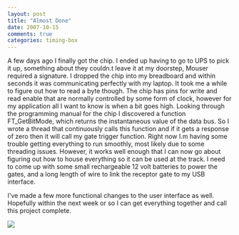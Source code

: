 ```yaml
---
layout: post
title: "Almost Done"
date: 2007-10-15
comments: true
categories: timing-box
---
```


A few days ago I finally got the chip. I ended up having to go to UPS to pick it up, something about they couldn.t leave it at my doorstep, Mouser required a signature. I dropped the chip into my breadboard and within seconds it was communicating perfectly with my laptop. It took me a while to figure out how to read a byte though. The chip has pins for write and read enable that are normally controlled by some form of clock, however for my application all I want to know is when a bit goes high. Looking through the programming manual for the chip I discovered a function FT_GetBitMode, which returns the instantaneous value of the data bus. So I wrote a thread that continuously calls this function and if it gets a response of zero then it will call my gate trigger function. Right now I.m having some trouble getting everything to run smoothly, most likely due to some threading issues. However, it works well enough that I can now go about figuring out how to house everything so it can be used at the track. I need to come up with some small rechargeable 12 volt batteries to power the gates, and a long length of wire to link the receptor gate to my USB interface.

I've made a few more functional changes to the user interface as well. Hopefully within the next week or so I can get everything together and call this project complete.

![](http://jared.szechy.com/wp-content/uploads/2011/04/screenshot2.jpg)


